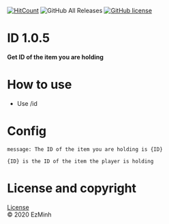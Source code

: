 [![HitCount](http://hits.dwyl.com/EzMinh/ID.svg)](http://hits.dwyl.com/EzMinh/ID)
![GitHub All Releases](https://img.shields.io/github/downloads/ezminh/id/total)
[![GitHub license](https://img.shields.io/github/license/EzMinh/ID)](https://github.com/EzMinh/ID/blob/master/LICENSE)

# ID 1.0.5
**Get ID of the item you are holding**
# How to use
- Use /id
# Config
```
message: The ID of the item you are holding is {ID}
```
```
{ID} is the ID of the item the player is holding
```
# License and copyright
[License](https://github.com/EzMinh/ID/blob/master/LICENSE) <br/>
© 2020 EzMinh
